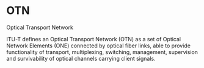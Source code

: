 # OTN


Optical Transport Network

ITU-T defines an Optical Transport Network (OTN) as a set of Optical
Network Elements (ONE) connected by optical fiber links, able to provide
functionality of transport, multiplexing, switching, management,
supervision and survivability of optical channels carrying client
signals.

